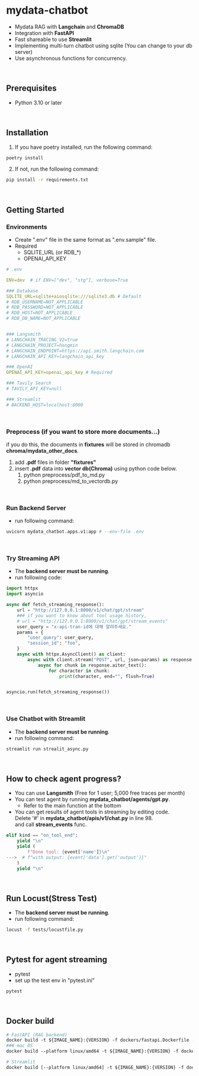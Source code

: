 # mydata-chatbot
- Mydata RAG with **Langchain** and **ChromaDB**
- Integration with **FastAPI**
- Fast shareable to use **Streamlit**
- Implementing multi-turn chatbot using sqlite (You can change to your db server)
- Use asynchronous functions for concurrency.

<br>

## Prerequisites
- Python 3.10 or later

<br>

## Installation
1. If you have poetry installed, run the following command:
```bash
poetry install
```

2. If not, run the following command:
```bash
pip install -r requirements.txt
```

<br>

## Getting Started
### Environments
- Create ".env" file in the same format as ".env.sample" file.
- Required
  - SQLITE_URL (or RDB_*)
  - OPENAI_API_KEY
``` yaml
# .env

ENV=dev  # if ENV=["dev", "stg"], verbose=True

### Database
SQLITE_URL=sqlite+aiosqlite:///sqlite3.db # Default
# RDB_USERNAME=NOT_APPLICABLE
# RDB_PASSWORD=NOT_APPLICABLE
# RDB_HOST=NOT_APPLICABLE
# RDB_DB_NAME=NOT_APPLICABLE


### Langsmith
# LANGCHAIN_TRACING_V2=true
# LANGCHAIN_PROJECT=hongmin
# LANGCHAIN_ENDPOINT=https://api.smith.langchain.com
# LANGCHAIN_API_KEY=langchain_api_key

### OpenAI
OPENAI_API_KEY=openai_api_key # Required

### Tavily Search
# TAVILY_API_KEY=null

### Streamlit
# BACKEND_HOST=localhost:8000
```

<br>

### Preprocess (if you want to store more documents...)
if you do this, the documents in **fixtures** will be stored in chromadb **chroma/mydata_other_docs**.
1. add **.pdf** files in folder **"fixtures"**
2. insert **.pdf** data into **vector db(Chroma)** using python code below.
   1. python preprocess/pdf_to_md.py
   2. python preprocess/md_to_vectordb.py

<br>

### Run Backend Server
- run following command:
```bash
uvicorn mydata_chatbot.apps.v1:app # --env-file .env
```
<br>

### Try Streaming API
- The **backend server must be running**.
- run following code:
```python
import httpx
import asyncio

async def fetch_streaming_response():
    url = "http://127.0.0.1:8000/v1/chat/gpt/stream"
    ### if you want to know about tool usage history,
    # url = "http://127.0.0.1:8000/v1/chat/gpt/stream_events"
    user_query = "x-api-tran-id에 대해 알려주세요."
    params = {
        "user_query": user_query,
        "session_id": "foo",
    }
    async with httpx.AsyncClient() as client:
        async with client.stream("POST", url, json=params) as response:
            async for chunk in response.aiter_text():
                for character in chunk:
                    print(character, end="", flush=True)


asyncio.run(fetch_streaming_response())

```
<br>

### Use Chatbot with Streamlit
- The **backend server must be running**.
- run following command:
```bash
streamlit run strealit_async.py
```

<br>


## How to check agent progress? 
- You can use **Langsmith** (Free for 1 user; 5,000 free traces per month)
- You can test agent by running **mydata_chatbot/agents/gpt.py**.
   - Refer to the main function at the bottom 
- You can get results of agent tools in streaming by editing code. <br>Delete '#' in **mydata_chatbot/apis/v1/chat.py** in line 98. <br> and call **stream_events** func.
```python
elif kind == "on_tool_end":
    yield "\n"
    yield (
        f"Done tool: {event['name']}\n"
--->  # f"with output: {event['data'].get('output')}"
    )
    yield "\n"
```



<br>

## Run Locust(Stress Test)
- The **backend server must be running**.
- run following command:
```bash
locust -f tests/locustfile.py
```

<br>

## Pytest for agent streaming
- pytest
- set up the test env in "pytest.ini"
```bash
pytest
```

<br>

## Docker build
```dockerfile
# FastAPI (RAG backend)
docker build -t ${IMAGE_NAME}:{VERSION} -f dockers/fastapi.Dockerfile .
### mac OS
docker build --platform linux/amd64 -t ${IMAGE_NAME}:{VERSION} -f dockers/fastapi.Dockerfile .

# Streamlit
docker build [--platform linux/amd64] -t ${IMAGE_NAME}:{VERSION} -f dockers/streamlit.Dockerfile .
```
